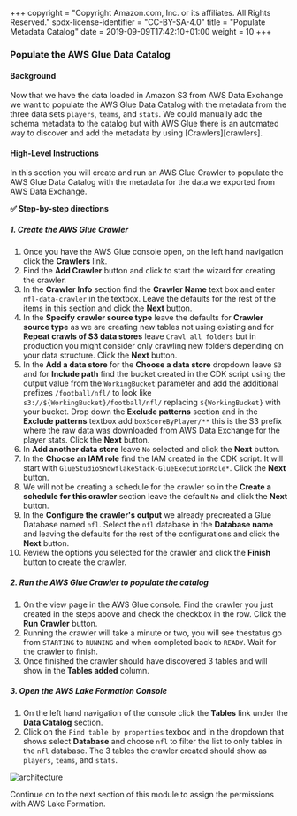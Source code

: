 +++
copyright = "Copyright Amazon.com, Inc. or its affiliates. All Rights Reserved."
spdx-license-identifier = "CC-BY-SA-4.0"
title = "Populate Metadata Catalog"
date = 2019-09-09T17:42:10+01:00
weight = 10
+++

### Populate the AWS Glue Data Catalog

#### Background
Now that we have the data loaded in Amazon S3 from AWS Data Exchange we want to populate the AWS Glue Data Catalog with the metadata from the three data sets `players`, `teams`, and `stats`. We could manually add the schema metadata to the catalog but with AWS Glue there is an automated way to discover and add the metadata by using [Crawlers][crawlers].

#### High-Level Instructions
In this section you will create and run an AWS Glue Crawler to populate the AWS Glue Data Catalog with the metadata for the data we exported from AWS Data Exchange.

**:white_check_mark: Step-by-step directions**

##### 1. Create the AWS Glue Crawler

1. Once you have the AWS Glue console open, on the left hand navigation click the **Crawlers** link.
2. Find the **Add Crawler** button and click to start the wizard for creating the crawler.
3. In the **Crawler Info** section find the **Crawler Name** text box and enter `nfl-data-crawler` in the textbox. Leave the defaults for the rest of the items in this section and click the **Next** button.
4. In the **Specify crawler source type** leave the defaults for **Crawler source type** as we are creating new tables not using existing and for **Repeat crawls of S3 data stores** leave `Crawl all folders` but in production you might consider only crawling new folders depending on your data structure. Click the **Next** button.
5. In the **Add a data store** for the **Choose a data store** dropdown leave `S3` and for **Include path** find the bucket created in the CDK script using the output value from the `WorkingBucket` parameter and add the additional prefixes `/football/nfl/` to look like `s3://${WorkingBucket}/football/nfl/` replacing `${WorkingBucket}` with your bucket. Drop down the **Exclude patterns** section and in the **Exclude patterns** textbox add `boxScoreByPlayer/**` this is the S3 prefix where the raw data was downloaded from AWS Data Exchange for the player stats. Click the **Next** button.
6. In **Add another data store** leave `No` selected and click the **Next** button.
7. In the **Choose an IAM role** find the IAM created in the CDK script. It will start with `GlueStudioSnowflakeStack-GlueExecutionRole*`. Click the **Next** button.
8. We will not be creating a schedule for the crawler so in the **Create a schedule for this crawler** section leave the default `No` and click the **Next** button.
9. In the **Configure the crawler's output** we already precreated a Glue Database named `nfl`. Select the `nfl` database in the **Database name** and leaving the defaults for the rest of the configurations and click the **Next** button.
10. Review the options you selected for the crawler and click the **Finish** button to create the crawler.

##### 2. Run the AWS Glue Crawler to populate the catalog

1. On the view page in the AWS Glue console. Find the crawler you just created in the steps above and check the checkbox in the row. Click the **Run Crawler** button.
2. Running the crawler will take a minute or two, you will see thestatus go from `STARTING` to `RUNNING` and when completed back to `READY`. Wait for the crawler to finish.
3. Once finished the crawler should have discovered 3 tables and will show in the  **Tables added** column.

##### 3. Open the AWS Lake Formation Console

1. On the left hand navigation of the console click the **Tables** link under the **Data Catalog** section.
2. Click on the `Find table by properties` texbox and in the dropdown that shows select **Database** and choose `nfl` to filter the list to only tables in the `nfl` database. The 3 tables the crawler created should show as `players`, `teams`, and `stats`.

![architecture](/images/lakeformation-tables.png)

Continue on to the next section of this module to assign the permissions with AWS Lake Formation.